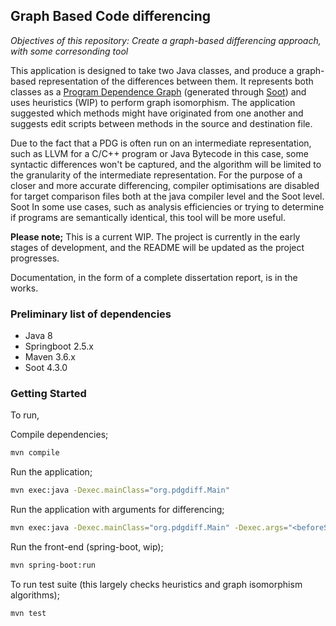 ## Graph Based Code differencing

_Objectives of this repository: Create a graph-based differencing approach, with some corresonding tool_

This application is designed to take two Java classes, and produce a graph-based representation of the differences between them. 
It represents both classes as a [Program Dependence Graph](https://dl.acm.org/doi/10.1145/24039.24041) (generated through [Soot](https://github.com/soot-oss/soot)) and uses heuristics (WIP) to perform graph isomorphism.
The application suggested which methods might have originated from one another and suggests edit scripts between methods in the source and destination file. 

Due to the fact that a PDG is often run on an intermediate representation, such as LLVM for a C/C++ program or Java Bytecode in this case, some syntactic differences won't be captured, and the algorithm will be limited to the granularity of the intermediate representation. For the purpose of a closer and more accurate
differencing, compiler optimisations are disabled for target comparison files both at the java compiler level and the Soot level. Soot 
In some use cases, such as analysis efficiencies or trying to determine if programs are semantically identical, this tool will be more useful.

**Please note;** This is a current WIP. The project is currently in the early stages of development, and the README will be updated as the project progresses.

Documentation, in the form of a complete dissertation report, is in the works.

### Preliminary list of dependencies
 - Java 8
 - Springboot 2.5.x
 - Maven 3.6.x
 - Soot 4.3.0

### Getting Started

To run,

Compile dependencies;
```bash
mvn compile
```

Run the application;
```bash
mvn exec:java -Dexec.mainClass="org.pdgdiff.Main"
```

Run the application with arguments for differencing;
```bash
mvn exec:java -Dexec.mainClass="org.pdgdiff.Main" -Dexec.args="<beforeSourcePath> <afterSourcePath> <beforeCompiledDir> <afterCompiledDir> <beforeClassName> <afterClassName>"

```

Run the front-end (spring-boot, wip);
```bash
mvn spring-boot:run
```

To run test suite (this largely checks heuristics and graph isomorphism algorithms);
```bash
mvn test
```